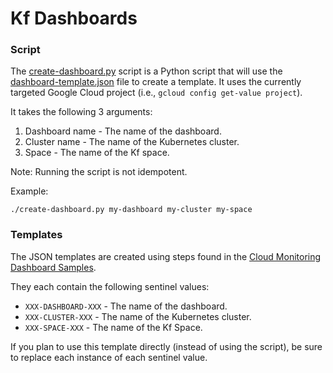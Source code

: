 # Kf Dashboards

### Script

The [create-dashboard.py](create-dashboard.py) script is a Python script that
will use the [dashboard-template.json](dashboard-template.json) file to create
a template. It uses the currently targeted Google Cloud project (i.e., `gcloud config
get-value project`).

It takes the following 3 arguments:

1. Dashboard name - The name of the dashboard.
1. Cluster name - The name of the Kubernetes cluster.
1. Space - The name of the Kf space.

Note: Running the script is not idempotent.

Example:

```
./create-dashboard.py my-dashboard my-cluster my-space
```

### Templates

The JSON templates are created using steps found in the [Cloud Monitoring
Dashboard Samples](https://github.com/GoogleCloudPlatform/monitoring-dashboard-samples/blob/master/README.md).

They each contain the following sentinel values:
* `XXX-DASHBOARD-XXX` - The name of the dashboard.
* `XXX-CLUSTER-XXX` - The name of the Kubernetes cluster.
* `XXX-SPACE-XXX` - The name of the Kf Space.

If you plan to use this template directly (instead of using the script), be
sure to replace each instance of each sentinel value.
